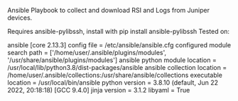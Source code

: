Ansible Playbook to collect and download RSI and Logs from Juniper devices.

Requires ansible-pylibssh, install with pip install ansible-pylibssh
Tested on:

ansible [core 2.13.3]
  config file = /etc/ansible/ansible.cfg
  configured module search path = ['/home/user/.ansible/plugins/modules', '/usr/share/ansible/plugins/modules']
  ansible python module location = /usr/local/lib/python3.8/dist-packages/ansible
  ansible collection location = /home/user/.ansible/collections:/usr/share/ansible/collections
  executable location = /usr/local/bin/ansible
  python version = 3.8.10 (default, Jun 22 2022, 20:18:18) [GCC 9.4.0]
  jinja version = 3.1.2
  libyaml = True
